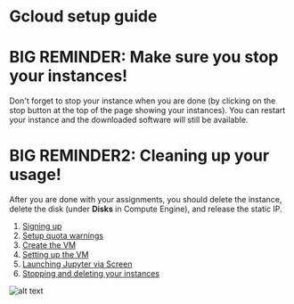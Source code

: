 # Gcloud setup guide #

# BIG REMINDER: Make sure you stop your instances! #
Don't forget to stop your instance when you are done (by clicking on the stop button at the top of the page showing your instances). You can restart your instance and the downloaded software will still be available. 

# BIG REMINDER2: Cleaning up your usage! #
After you are done with your assignments, you should delete the instance, delete the disk (under **Disks** in Compute Engine), and release the static IP.

1. [Signing up](signup.md)
2. [Setup quota warnings](setup_quota_warnings.md)
3. [Create the VM](machine_create.md)
4. [Setting up the VM](machine_setup.md)
5. [Launching Jupyter via Screen](screen.md)
6. [Stopping and deleting your instances](stop.md)

![alt text](https://github.com/ekapolc/nlp_course/raw/master/gcloud/image/nooo.jpg "no money")
